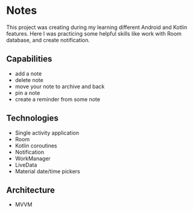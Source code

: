 # Notes

This project was creating during my learning different Android and Kotlin features. Here I was practicing some helpful skills like work with Room database, and create notification.

## Capabilities

 - add a note
 - delete note
 - move your note to archive and back
 - pin a note
 - create a reminder from some note
 
## Technologies

 - Single activity аpplication
 - Room
 - Kotlin coroutines
 - Notification
 - WorkManager
 - LiveData
 - Material date/time pickers
 
 ## Architecture
 
 - MVVM
